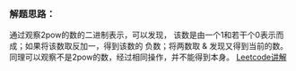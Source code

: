 ### 解题思路：
通过观察2pow的数的二进制表示，可以发现， 该数是由一个1和若干个0表示而成；如果将该数取反加一，得到该数的
负数；将两数取 & 发现又得到当前的数。同理可以观察不是2pow的数，经过相同操作，并不能得到本身。
[Leetcode讲解](https://leetcode.com/problems/power-of-two/solution/)